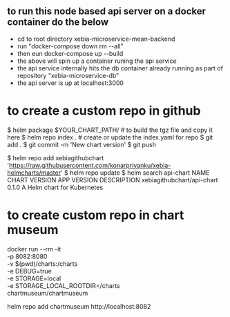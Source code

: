 ## to run this node based  api server on a   docker container  do the below 
- cd to root directory xebia-microservice-mean-backend
- run "docker-compose down  rm --all"  
- then eun docker-compose up --build 
- the above will spin up a  container runing the  api service 
- the  api service internally hits the db container already running as part of repository "xebia-microservice-db"
- the api server is up at localhost:3000 

# to create a custom repo in github 
$ helm package $YOUR_CHART_PATH/ # to build the tgz file and copy it here
$ helm repo index . # create or update the index.yaml for repo
$ git add .
$ git commit -m 'New chart version'
$ git push

$ helm repo add xebiagithubchart 'https://raw.githubusercontent.com/konarpriyanku/xebia-helmcharts/master'
$ helm repo update
$ helm search api-chart
NAME                            CHART VERSION   APP VERSION     DESCRIPTION
xebiagithubchart/api-chart      0.1.0                           A Helm chart for Kubernetes

# to create custom repo in chart museum 
docker run --rm -it \
  -p 8082:8080 \
  -v $(pwd)/charts:/charts \
  -e DEBUG=true \
  -e STORAGE=local \
  -e STORAGE_LOCAL_ROOTDIR=/charts \
  chartmuseum/chartmuseum

helm repo add chartmuseum http://localhost:8082